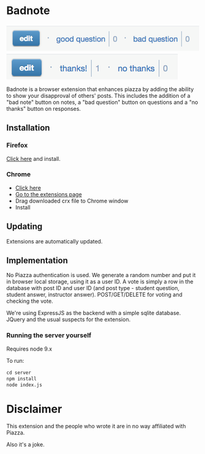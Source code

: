 # Badnote

![screenshot1](screenshot1.png)
![screenshot2](screenshot2.png)

Badnote is a browser extension that enhances piazza by adding the ability to show your disapproval of others' posts. This includes the addition of a "bad note" button on notes, a "bad question" button on questions and a "no thanks" button on responses.

## Installation
### Firefox
[Click here](https://elanini.com/update/badnote.xpi) and install.

### Chrome
- [Click here](https://elanini.com/update/badnote.crx)
- [Go to the extensions page](chrome://extensions/)
- Drag downloaded crx file to Chrome window
- Install

## Updating
Extensions are automatically updated.

## Implementation
No Piazza authentication is used. We generate a random number and put it in browser local storage, using it as a user ID. A vote is simply a row in the database with post ID and user ID (and post type - student question, student answer, instructor answer). POST/GET/DELETE for voting and checking the vote. 

We're using ExpressJS as the backend with a simple sqlite database. JQuery and the usual suspects for the extension. 

### Running the server yourself
Requires node 9.x

To run:
```
cd server
npm install
node index.js
```

# Disclaimer
This extension and the people who wrote it are in no way affiliated with Piazza.

Also it's a joke.

